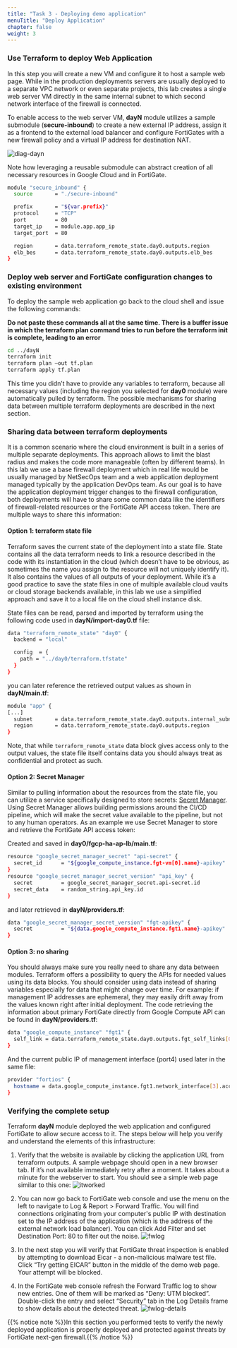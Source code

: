 ```yaml
---
title: "Task 3 - Deploying demo application"
menuTitle: "Deploy Application"
chapter: false
weight: 3
---
```


### Use Terraform to deploy Web Application

In this step you will create a new VM and configure it to host a sample web page. While in the production deployments servers are usually deployed to a separate VPC network or even separate projects, this lab creates a single web server VM directly in the same internal subnet to which second network interface of the firewall is connected.

To enable access to the web server VM, **dayN** module utilizes a sample submodule (**secure-inbound**) to create a new external IP address, assign it as a frontend to the external load balancer and configure FortiGates with a new firewall policy and a virtual IP address for destination NAT.

![diag-dayn](diag-dayn.png)

Note how leveraging a reusable submodule can abstract creation of all necessary resources in Google Cloud and in FortiGate.

```sh
module "secure_inbound" {
  source       = "./secure-inbound"

  prefix       = "${var.prefix}"
  protocol     = "TCP"
  port         = 80
  target_ip    = module.app.app_ip
  target_port  = 80

  region       = data.terraform_remote_state.day0.outputs.region
  elb_bes      = data.terraform_remote_state.day0.outputs.elb_bes
}
```

### Deploy web server and FortiGate configuration changes to existing environment
To deploy the sample web application go back to the cloud shell and issue the following commands:

**Do not paste these commands all at the same time.  There is a buffer issue in which the terraform plan command tries to run before the terraform init is complete, leading to an error**

```sh
cd ../dayN
terraform init
terraform plan –out tf.plan
terraform apply tf.plan
```

This time you didn’t have to provide any variables to terraform, because all necessary values (including the region you selected for **day0** module) were automatically pulled by terraform. The possible mechanisms for sharing data between multiple terraform deployments are described in the next section.

### Sharing data between terraform deployments
It is a common scenario where the cloud environment is built in a series of multiple separate deployments. This approach allows to limit the blast radius and makes the code more manageable (often by different teams). In this lab we use a base firewall deployment which in real life would be usually managed by NetSecOps team and a web application deployment managed typically by the application DevOps team. As our goal is to have the application deployment trigger changes to the firewall configuration, both deployments will have to share some common data like the identifiers of firewall-related resources or the FortiGate API access token. There are multiple ways to share this information:

#### Option 1: terraform state file
Terraform saves the current state of the deployment into a state file. State contains all the data terraform needs to link a resource described in the code with its instantiation in the cloud (which doesn’t have to be obvious, as sometimes the name you assign to the resource will not uniquely identify it). It also contains the values of all outputs of your deployment. While it’s a good practice to save the state files in one of multiple available cloud vaults or cloud storage backends available, in this lab we use a simplified approach and save it to a local file on the cloud shell instance disk.

State files can be read, parsed and imported by terraform using the following code used in **dayN/import-day0.tf** file:

```sh
data "terraform_remote_state" "day0" {
  backend = "local"

  config  = {
    path = "../day0/terraform.tfstate"
  }
}
```

you can later reference the retrieved output values as shown in **dayN/main.tf**:

```sh
module "app" {
[...]
  subnet       = data.terraform_remote_state.day0.outputs.internal_subnet
  region       = data.terraform_remote_state.day0.outputs.region
}
```

Note, that while `terraform_remote_state` data block gives access only to the output values, the state file itself contains data you should always treat as confidential and protect as such.

#### Option 2: Secret Manager
Similar to pulling information about the resources from the state file, you can utilize a service specifically designed to store secrets: [Secret Manager](https://cloud.google.com/secret-manager). Using Secret Manager allows building permissions around the CI/CD pipeline, which will make the secret value available to the pipeline, but not to any human operators. As an example we use Secret Manager to store and retrieve the FortiGate API access token:

Created and saved in **day0/fgcp-ha-ap-lb/main.tf**:

```sh
resource "google_secret_manager_secret" "api-secret" {
  secret_id      = "${google_compute_instance.fgt-vm[0].name}-apikey"
}
resource "google_secret_manager_secret_version" "api_key" {
  secret         = google_secret_manager_secret.api-secret.id
  secret_data    = random_string.api_key.id
}
```

and later retrieved in **dayN/providers.tf**:  

```sh
data "google_secret_manager_secret_version" "fgt-apikey" {
  secret         = "${data.google_compute_instance.fgt1.name}-apikey"
}
```

#### Option 3: no sharing
You should always make sure you really need to share any data between modules. Terraform offers a possibility to query the APIs for needed values using its data blocks. You should consider using data instead of sharing variables especially for data that might change over time. For example: if management IP addresses are ephemeral, they may easily drift away from the values known right after initial deployment. The code retrieving the information about primary FortiGate directly from Google Compute API can be found in **dayN/providers.tf**:


```sh
data "google_compute_instance" "fgt1" {
  self_link = data.terraform_remote_state.day0.outputs.fgt_self_links[0]
}
```

And the current public IP of management interface (port4) used later in the same file:

```sh
provider "fortios" {
  hostname = data.google_compute_instance.fgt1.network_interface[3].access_config.nat_ip
}
```

### Verifying the complete setup
Terraform **dayN** module deployed the web application and configured FortiGate to allow secure access to it. The steps below will help you verify and understand the elements of this infrastructure:

1.	Verify that the website is available by clicking the application URL from terraform outputs. A sample webpage should open in a new browser tab. If it’s not available immediately retry after a moment. It takes about a minute for the webserver to start. You should see a simple web page similar to this one:
![itworked](itworked.png)

2.	You can now go back to FortiGate web console and use the menu on the left to navigate to Log & Report > Forward Traffic. You will find connections originating from your computer's public IP with destination set to the IP address of the application (which is the address of the external network load balancer). You can click Add Filter and set Destination Port: 80 to filter out the noise.
![fwlog](fwlog.png)

3.	In the next step you will verify that FortiGate threat inspection is enabled by attempting to download Eicar - a non-malicious malware test file. Click “Try getting EICAR” button in the middle of the demo web page. Your attempt will be blocked.

4.	In the FortiGate web console refresh the Forward Traffic log to show new entries. One of them will be marked as “Deny: UTM blocked”. Double-click the entry and select “Security” tab in the Log Details frame to show details about the detected threat.
![fwlog-details](fwlog-details.png)

{{% notice note %}}In this section you performed tests to verify the newly deployed application is properly deployed and protected against threats by FortiGate next-gen firewall.{{% /notice %}}